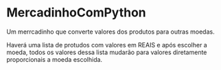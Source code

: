 # MercadinhoComPython
Um merrcadinho que converte valores dos produtos para outras moedas.

Haverá uma lista de protudos com valores em REAIS e após escolher a moeda, todos os valores dessa lista mudarão para valores diretamente proporcionais a moeda escolhida.

